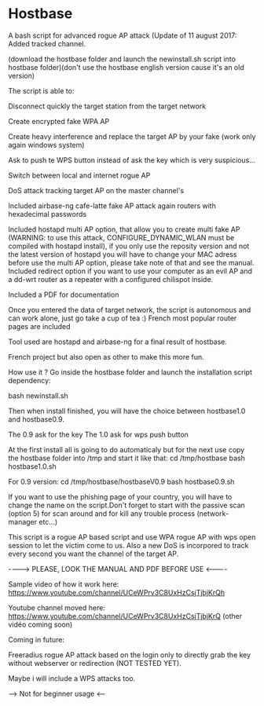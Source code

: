 # Hostbase
A bash script for advanced rogue AP attack (Update of 11 august 2017: Added tracked channel.

(download the hostbase folder and launch the newinstall.sh script into hostbase folder)(don't use the hostbase english version cause it's an old version)

The script is able to:

Disconnect quickly the target station from the target network

Create encrypted fake WPA AP

Create heavy interference and replace the target AP by your fake (work only again windows system)

Ask to push te WPS button instead of ask the key which is very suspicious...

Switch between local and internet rogue AP

DoS attack tracking target AP on the master channel's


Included airbase-ng cafe-latte fake AP attack again routers with hexadecimal passwords

Included hostapd multi AP option, that allow you to create multi fake AP (WARNING: to use this attack, CONFIGURE_DYNAMIC_WLAN must be compiled with hostapd install), if you only use the reposity version and not the latest version of hostapd you will have to change your MAC adress before use the multi AP option, please take note of that and see the manual.
Included redirect option if you want to use your computer as an evil AP and a dd-wrt router as a repeater with a configured chilispot inside.

Included a PDF for documentation

Once you entered the data of target network, the script is autonomous and can work alone, just go take a cup of tea :)
French most popular router pages are included

Tool used are hostapd and airbase-ng for a final result of hostbase.

French project but also open as other to make this more fun.

How use it ?
Go inside the hostbase folder and launch the installation script dependency:

bash newinstall.sh

Then when install finished, you will have the choice between hostbase1.0 and hostbase0.9.

The 0.9 ask for the key
The 1.0 ask for wps push button

At the first install all is going to do automaticaly but for the next use copy the hostbase folder into /tmp and start it like that:
cd /tmp/hostbase
bash hostbase1.0.sh

For 0.9 version:
cd /tmp/hostbase/hostbaseV0.9
bash hostbase0.9.sh

If you want to use the phishing page of your country, you will have to change the name on the script.Don't forget to start with the passive scan (option 5) for scan around and for kill any trouble process (network-manager etc...)

This script is a rogue AP based script and use WPA rogue AP with wps open session to let the victim come to us.
Also a new DoS is incorpored to track every second you want the channel of the target AP.




----> PLEASE, LOOK THE MANUAL AND PDF BEFORE USE <----

Sample video of how it work here:
https://www.youtube.com/channel/UCeWPrv3C8UxHzCsjTjbjKrQh

Youtube channel moved here:
https://www.youtube.com/channel/UCeWPrv3C8UxHzCsjTjbjKrQ  (other vidéo coming soon)


Coming in future:

Freeradius rogue AP attack based on the login only to directly grab the key without webserver or redirection (NOT TESTED YET).

Maybe i will include a WPS attacks too.

--> Not for beginner usage <--

